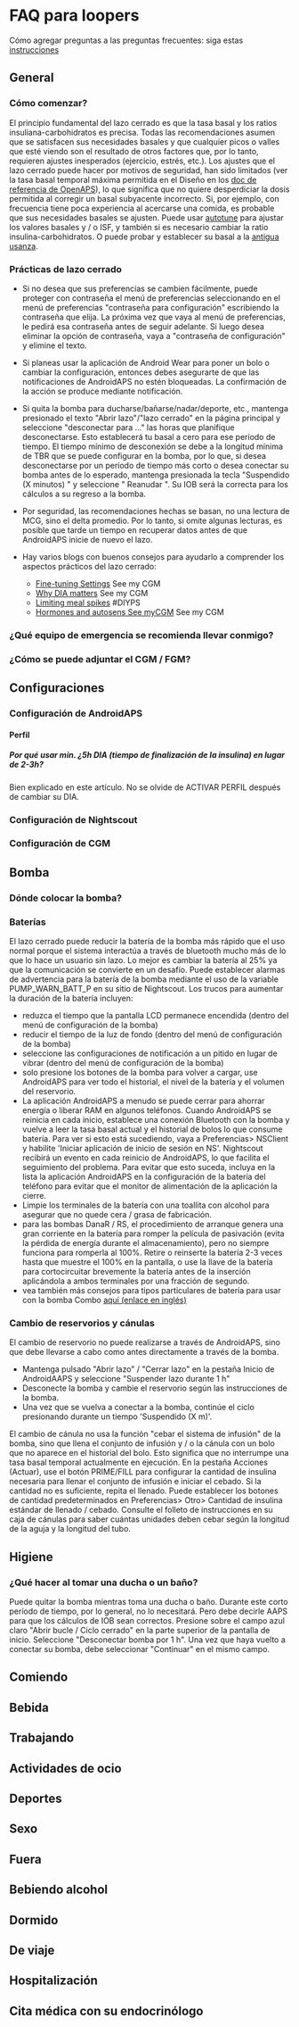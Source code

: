 # FAQ para loopers

Cómo agregar preguntas a las preguntas frecuentes: siga estas [instrucciones](http://androidaps.readthedocs.io/en/latest/make-a-PR.html)

## General

### Cómo comenzar?
El principio fundamental del lazo cerrado es que la tasa basal y los ratios insuliana-carbohidratos es precisa. Todas las recomendaciones asumen que se satisfacen sus necesidades basales y que cualquier picos o valles que esté viendo son el resultado de otros factores que, por lo tanto, requieren ajustes inesperados (ejercicio, estrés, etc.). Los ajustes que el lazo cerrado puede hacer por motivos de seguridad, han sido limitados (ver la tasa basal temporal máxima permitida en el Diseño en los [doc de referencia de OpenAPS](https://openaps.org/reference-design/)), lo que significa que no quiere desperdiciar la dosis permitida al corregir un basal subyacente incorrecto. Si, por ejemplo, con frecuencia tiene poca experiencia al acercarse una comida, es probable que sus necesidades basales se ajusten. Puede usar [autotune](http://openaps.readthedocs.io/en/latest/docs/Customize-Iterate/autotune.html#phase-c-running-autotune-for-suggested-adjustments-without-an-openaps-rig) para ajustar los valores basales y / o ISF, y también si es necesario cambiar la ratio insulina-carbohidratos. O puede probar y establecer su basal a la [antigua usanza](http://integrateddiabetes.com/basal-testing/).

### Prácticas de lazo cerrado

*	Si no desea que sus preferencias se cambien fácilmente, puede proteger con contraseña el menú de preferencias seleccionando en el menú de preferencias "contraseña para configuración" escribiendo la contraseña que elija. La próxima vez que vaya al menú de preferencias, le pedirá esa contraseña antes de seguir adelante. Si luego desea eliminar la opción de contraseña, vaya a "contraseña de configuración" y elimine el texto.

*	Si planeas usar la aplicación de Android Wear para poner un bolo o cambiar la configuración, entonces debes asegurarte de que las notificaciones de AndroidAPS no estén bloqueadas. La confirmación de la acción se produce mediante notificación.

*	Si quita la bomba para ducharse/bañarse/nadar/deporte, etc., mantenga presionado el texto "Abrir lazo"/"lazo cerrado" en la página principal y seleccione "desconectar para ..." las horas que planifique desconectarse. Esto establecerá tu basal a cero para ese período de tiempo. El tiempo mínimo de desconexión se debe a la longitud mínima de TBR que se puede configurar en la bomba, por lo que, si desea desconectarse por un período de tiempo más corto o desea conectar su bomba antes de lo esperado, mantenga presionada la tecla "Suspendido (X minutos) " y seleccione " Reanudar ". Su IOB será la correcta para los cálculos a su regreso a la bomba.

*	Por seguridad, las recomendaciones hechas se basan, no una lectura de MCG, sino el delta promedio. Por lo tanto, si omite algunas lecturas, es posible que tarde un tiempo en recuperar datos antes de que AndroidAPS inicie de nuevo el lazo.

*	Hay varios blogs con buenos consejos para ayudarlo a comprender los aspectos prácticos del lazo cerrado:
     * [Fine-tuning Settings](http://seemycgm.com/2017/10/29/fine-tuning-settings/) See my CGM
     * [Why DIA matters](http://seemycgm.com/2017/08/09/why-dia-matters/) See my CGM
     * [Limiting meal spikes](https://diyps.org/2016/07/11/picture-this-how-to-do-eating-soon-mode/) #DIYPS
     * [Hormones and autosens See myCGM](http://seemycgm.com/2017/06/06/hormones-2/) See my CGM

### ¿Qué equipo de emergencia se recomienda llevar conmigo?

### ¿Cómo se puede adjuntar el CGM / FGM?

## Configuraciones

### Configuración de AndroidAPS

#### Perfil

##### Por qué usar min. ¿5h DIA (tiempo de finalización de la insulina) en lugar de 2-3h?
Bien explicado en este artículo. No se olvide de ACTIVAR PERFIL después de cambiar su DIA.

### Configuración de Nightscout

### Configuración de CGM

## Bomba

### Dónde colocar la bomba?

### Baterías
El lazo cerrado puede reducir la batería de la bomba más rápido que el uso normal porque el sistema interactúa a través de bluetooth mucho más de lo que lo hace un usuario sin lazo. Lo mejor es cambiar la batería al 25% ya que la comunicación se convierte en un desafío. Puede establecer alarmas de advertencia para la batería de la bomba mediante el uso de la variable PUMP_WARN_BATT_P en su sitio de Nightscout. Los trucos para aumentar la duración de la batería incluyen:
*	reduzca el tiempo que la pantalla LCD permanece encendida (dentro del menú de configuración de la bomba)
*	reducir el tiempo de la luz de fondo (dentro del menú de configuración de la bomba)
*	seleccione las configuraciones de notificación a un pitido en lugar de vibrar (dentro del menú de configuración de la bomba)
*	solo presione los botones de la bomba para volver a cargar, use AndroidAPS para ver todo el historial, el nivel de la batería y el volumen del reservorio.
*	La aplicación AndroidAPS a menudo se puede cerrar para ahorrar energía o liberar RAM en algunos teléfonos. Cuando AndroidAPS se reinicia en cada inicio, establece una conexión Bluetooth con la bomba y vuelve a leer la tasa basal actual y el historial de bolos lo que consume batería. Para ver si esto está sucediendo, vaya a Preferencias> NSClient y habilite 'Iniciar aplicación de inicio de sesión en NS'. Nightscout recibirá un evento en cada reinicio de AndroidAPS, lo que facilita el seguimiento del problema. Para evitar que esto suceda, incluya en la lista la aplicación AndroidAPS en la configuración de la batería del teléfono para evitar que el monitor de alimentación de la aplicación la cierre.
*	Limpie los terminales de la batería con una toallita con alcohol para asegurar que no quede cera / grasa de fabricación.
*	para las bombas DanaR / RS, el procedimiento de arranque genera una gran corriente en la batería para romper la película de pasivación (evita la pérdida de energía durante el almacenamiento), pero no siempre funciona para romperla al 100%. Retire o reinserte la batería 2-3 veces hasta que muestre el 100% en la pantalla, o use la llave de la batería para cortocircuitar brevemente la batería antes de la inserción aplicándola a ambos terminales por una fracción de segundo.
*	vea también más consejos para tipos particulares de batería para usar con la bomba Combo [aquí (enlace en inglés)](https://github.com/MilosKozak/AndroidAPS/wiki/Accu-Chek-Combo:-Tipps-for-Basic-usage#battery-type-and-causes-of-short-battery-life) 

### Cambio de reservorios y cánulas
El cambio de reservorio no puede realizarse a través de AndroidAPS, sino que debe llevarse a cabo como antes directamente a través de la bomba.
*	Mantenga pulsado "Abrir lazo" / "Cerrar lazo" en la pestaña Inicio de AndroidAAPS y seleccione "Suspender lazo durante 1 h"
*	Desconecte la bomba y cambie el reservorio según las instrucciones de la bomba.
*	Una vez que se vuelva a conectar a la bomba, continúe el ciclo presionando durante un tiempo 'Suspendido (X m)'.

El cambio de cánula no usa la función "cebar el sistema de infusión" de la bomba, sino que llena el conjunto de infusión y / o la cánula con un bolo que no aparece en el historial del bolo. Esto significa que no interrumpe una tasa basal temporal actualmente en ejecución. En la pestaña Acciones (Actuar), use el botón PRIME/FILL para configurar la cantidad de insulina necesaria para llenar el conjunto de infusión e iniciar el cebado. Si la cantidad no es suficiente, repita el llenado. Puede establecer los botones de cantidad predeterminados en Preferencias> Otro> Cantidad de insulina estándar de llenado / cebado. Consulte el folleto de instrucciones en su caja de cánulas para saber cuántas unidades deben cebar según la longitud de la aguja y la longitud del tubo.

## Higiene

### ¿Qué hacer al tomar una ducha o un baño?
Puede quitar la bomba mientras toma una ducha o baño. Durante este corto período de tiempo, por lo general, no lo necesitará. Pero debe decirle AAPS para que los cálculos de IOB sean correctos. Presione sobre el campo azul claro "Abrir bucle / Ciclo cerrado" en la parte superior de la pantalla de inicio. Seleccione "Desconectar bomba por 1 h". Una vez que haya vuelto a conectar su bomba, debe seleccionar "Continuar" en el mismo campo.

## Comiendo

## Bebida

## Trabajando

## Actividades de ocio

## Deportes

## Sexo

## Fuera

## Bebiendo alcohol

## Dormido

## De viaje

## Hospitalización

## Cita médica con su endocrinólogo
